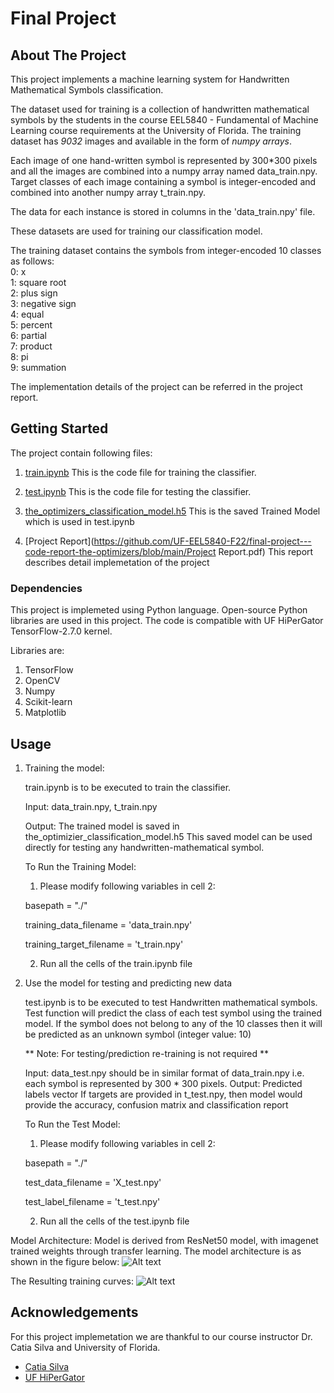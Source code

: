 # Final Project

<!-- ABOUT THE PROJECT -->
## About The Project


This project implements a machine learning system for Handwritten Mathematical Symbols classification. 


The dataset used for training is a collection of handwritten mathematical symbols by the students in the course EEL5840 - Fundamental of Machine Learning course requirements at the University of Florida.
The training dataset has *9032* images and available in the form of *numpy arrays*. 

Each image of one hand-written symbol is represented by 300*300 pixels and all the images are combined into a numpy array named data_train.npy. 
Target classes of each image containing a symbol is integer-encoded and combined into another numpy array t_train.npy.

The data for each instance is stored in columns in the 'data_train.npy' file.

These datasets are used for training our classification model.

The training dataset contains the symbols from integer-encoded 10 classes as follows:   
0: x   
1: square root    
2: plus sign   
3: negative sign   
4: equal   
5: percent   
6: partial   
7: product   
8: pi   
9: summation   

The implementation details of the project can be referred in the project report.


<!-- GETTING STARTED -->
## Getting Started

The project contain following files:

1. [train.ipynb](https://github.com/UF-EEL5840-F22/final-project---code-report-the-optimizers/blob/main/train.ipynb)
   This is the code file for training the classifier.
   
2. [test.ipynb](https://github.com/UF-EEL5840-F22/final-project---code-report-the-optimizers/blob/main/test.ipynb)
   This is the code file for testing the classifier.
   
3. [the_optimizers_classification_model.h5](https://uflorida-my.sharepoint.com/:u:/g/personal/akash_kondaparth_ufl_edu/EQV32fQNuAlFmWwwRD-1Sb8BBrzsaR3Y8cSxGDv72Ta-gA?e=cM1rYm)
   This is the saved Trained Model which is used in test.ipynb
    
4. [Project Report](https://github.com/UF-EEL5840-F22/final-project---code-report-the-optimizers/blob/main/Project Report.pdf)
   This report describes detail implemetation of the project


### Dependencies

This project is implemeted using Python language. Open-source Python libraries are used in this project.
The code is compatible with UF HiPerGator TensorFlow-2.7.0 kernel. 

Libraries are:
1. TensorFlow
2. OpenCV
3. Numpy
4. Scikit-learn
5. Matplotlib


<!-- USAGE EXAMPLES -->
## Usage

1. Training the model:

    train.ipynb is to be executed to train the classifier.
   
    Input: data_train.npy, t_train.npy
    
    Output: The trained model is saved in the_optimizier_classification_model.h5
    This saved model can be used directly for testing any handwritten-mathematical symbol.
    
    
    To Run the Training Model:
    
    1. Please modify following variables in cell 2:
    
    basepath = "./"
    
    training_data_filename = 'data_train.npy'
    
    training_target_filename = 't_train.npy'
    
    2. Run all the cells of the train.ipynb file
   
2. Use the model for testing and predicting new data

   test.ipynb is to be executed to test Handwritten mathematical symbols.
   Test function will predict the class of each test symbol using the trained model. 
   If the symbol does not belong to any of the 10 classes then it will be predicted as an unknown symbol (integer value: 10)
      
   ** Note: For testing/prediction re-training is not required **
   
   Input: data_test.npy should be in similar format of data_train.npy i.e. each symbol is represented by 300 * 300 pixels.
   Output: Predicted labels vector
           If targets are provided in t_test.npy, then model would provide the accuracy,
           confusion matrix and classification report
    
    
    To Run the Test Model:
    
    1. Please modify following variables in cell 2:
    
    basepath = "./"
    
    test_data_filename = 'X_test.npy'
    
    test_label_filename = 't_test.npy'
    
    2. Run all the cells of the test.ipynb file    
    
Model Architecture:
Model is derived from ResNet50 model, with imagenet trained weights through transfer learning. The model architecture is as shown in the figure below:
![Alt text](https://github.com/UF-EEL5840-F22/final-project---code-report-the-optimizers/blob/main/images/ResNetmodelfig.png)

The Resulting training curves:
![Alt text](https://github.com/UF-EEL5840-F22/final-project---code-report-the-optimizers/blob/main/images/training_curves.png)



<!-- ACKNOWLEDGEMENTS -->
## Acknowledgements

For this project implemetation we are thankful to our course instructor Dr. Catia Silva and University of Florida.

* [Catia Silva](https://faculty.eng.ufl.edu/catia-silva/)
* [UF HiPerGator](https://ood.rc.ufl.edu/)
